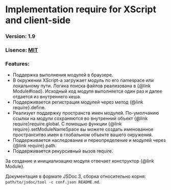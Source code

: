 Implementation require for XScript and client-side
===============
### Version: 1.9

### Lisence: [MIT](https://github.com/appendto/amplify/blob/master/MIT-LICENSE.txt)

### Features:

* Поддержка выполнения модулей в браузере.
* В окружении XScript-а загружает модуль по его namespace или локальному пути. Логика поиска файлов реализована в {@link Module#load}. Исходный код модуля выполняется один раз и далее отдается из внутреннего кеша.
* Поддерживается регистрация модулей через метод {@link require}.define.
* Реализует поддержку пространств имен модулей. По-умолчанию ссылки на модули сохраняются во внутренний объект {@link require}require.global. С помощью функции {@link require}.setModuleNameSpace вы можете создать именованное пространситво имен в глобальном объекте вашего окружения.
* Поддерживается наследование и переопределение и модулей через {@link require}.path.
* Поддерживается рекурсивный вызов require.

За создание и инициализацию модуля отвечает конструктор {@link Module}.

Документация в формате JSDoc 3, сборка относительно корня: `path/to/jsdoc/tool -c conf.json README.md`.
